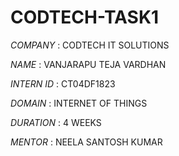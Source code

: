 # CODTECH-TASK1

*COMPANY* : CODTECH IT SOLUTIONS

*NAME* : VANJARAPU TEJA VARDHAN

*INTERN ID* : CT04DF1823

*DOMAIN* : INTERNET OF THINGS

*DURATION* : 4 WEEKS

 *MENTOR* : NEELA SANTOSH KUMAR
 
